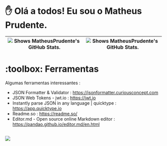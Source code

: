 <h1> ✋ Olá a todos! Eu sou o Matheus Prudente.</h1>

<table>
  <thead>
    <tr>
      <th>
          <picture>
            <source media="(prefers-color-scheme: dark)" srcset="https://github-readme-stats.vercel.app/api username=MatheusPrudente&show_icons=true&include_all_commits=true&theme=dracula&hide_border=true" style="max-width: 100%;">
            <img alt="Shows MatheusPrudente's GitHub Stats." src="https://github-readme-stats.vercel.app/api?username=MatheusPrudente&show_icons=true&include_all_commits=true&theme=default&hide_border=true" style="max-width: 100%;">
          </picture>
      </th>
      <th>
        <picture>
          <source media="(prefers-color-scheme: dark)" srcset="https://github-readme-stats.vercel.app/api/top-langs/?username=MatheusPrudente&langs_count=6&layout=compact&theme=dracula&hide_border=true" style="max-width: 100%;">
          <img alt="Shows MatheusPrudente's GitHub Stats." src="https://github-readme-stats.vercel.app/api/top-langs/?username=MatheusPrudente&langs_count=6&layout=compact&theme=default&hide_border=true" style="max-width: 100%;">
        </picture>
      </th>
    </tr>
  </thead>
</table>
<h1> :toolbox: Ferramentas </h1>

Algumas ferramentas interessantes : 

- JSON Formatter & Validator : https://jsonformatter.curiousconcept.com
- JSON Web Tokens - jwt.io : https://jwt.io
- Instantly parse JSON in any language | quicktype : https://app.quicktype.io
- Readme.so : https://readme.so/
- Editor.md - Open source online Markdown editor : https://pandao.github.io/editor.md/en.html

##

<div>
  <a href="https://br.linkedin.com/in/matheus-prudente-88196a245" target="_blank"><img src="https://img.shields.io/badge/-LinkedIn-%230077B5?style=for-the-badge&logo=linkedin&logoColor=white" target="_blank"></a> 
</div>
